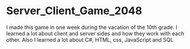 # Server_Client_Game_2048
 I made this game in one week during the vacation of the 10th grade. I learned a lot about client and server sides and how they work with each other. Also I learned a lot about C#, HTML, css, JavaScript and SQL
